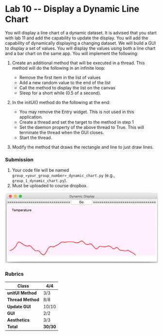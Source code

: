 # Lab 10 -- Display a Dynamic Line Chart

You will display a line chart of a dynamic dataset. It is advised that you start with lab 11 and add the capability to update the display. You will add the capability of dynamically displaying a changing dataset. We will build a GUI to display a set of values. You will display the values using both a line chart and a bar chart on the same app. You will implement the following:

1. Create an additional method that will be executed in a thread. This method will do the following in an infinite loop:
    - Remove the first item in the list of values
    - Add a new random value to the end of the list
    - Call the method to display the list on the canvas
    - Sleep for a short while (0.5 of a second).

2. In the initUI() method do the following at the end:
    - You may remove the Entry widget. This is not used in this application.
    - Create a thread and set the target to the method in step 1
    - Set the daemon property of the above thread to True. This will terminate the thread when the GUI closes.
    - Start the thread.

3. Modify the method that draws the rectangle and line to just draw lines.

### Submission

1. Your code file will be named `group_«your_group_number»_dynamic_chart.py` (e.g., `group_1_dynamic_chart.py`).
2. Must be uploaded to course dropbox.

![](media/image1.png)

### Rubrics

| **Class**           | 4/4 |
|---------------------|-----|
| **unitUI Method**   | 3/3 |
| **Thread Method**   | 8/8 |
| **Update GUI**      | 10/10 |
| **GUI**             | 2/2 |
| **Aesthetics**      | 3/3 |
| **Total**           | **30/30** |